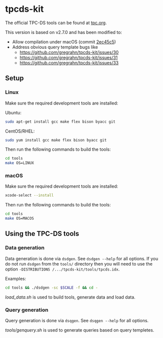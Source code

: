 # tpcds-kit

The official TPC-DS tools can be found at [tpc.org](http://www.tpc.org/tpc_documents_current_versions/current_specifications.asp).

This version is based on v2.7.0 and has been modified to:

* Allow compilation under macOS (commit [2ec45c5](https://github.com/gregrahn/tpcds-kit/commit/2ec45c5ed97cc860819ee630770231eac738097c))
* Address obvious query template bugs like
  * https://github.com/gregrahn/tpcds-kit/issues/30
  * https://github.com/gregrahn/tpcds-kit/issues/31
  * https://github.com/gregrahn/tpcds-kit/issues/33

## Setup

### Linux

Make sure the required development tools are installed:

Ubuntu:
```sh
sudo apt-get install gcc make flex bison byacc git
```

CentOS/RHEL:
```sh
sudo yum install gcc make flex bison byacc git
```

Then run the following commands to build the tools:

```sh
cd tools
make OS=LINUX
```

### macOS

Make sure the required development tools are installed:

```sh
xcode-select --install
```

Then run the following commands to build the tools:

```sh
cd tools
make OS=MACOS
```

## Using the TPC-DS tools

### Data generation

Data generation is done via `dsdgen`.  See `dsdgen --help` for all options.  If you do not run `dsdgen` from the `tools/` directory then you will need to use the option `-DISTRIBUTIONS /.../tpcds-kit/tools/tpcds.idx`.

Examples:
```sh
cd tools && ./dsdgen -sc $SCALE -f && cd -
```

*load_data.sh* is used to build tools, generate data and load data.

### Query generation

Query generation is done via `dsqgen`.   See `dsqgen --help` for all options.

*tools/genquery.sh* is used to generate queries based on query templetes.
